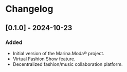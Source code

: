 
# Changelog

## [0.1.0] - 2024-10-23
### Added
- Initial version of the Marina.Moda® project.
- Virtual Fashion Show feature.
- Decentralized fashion/music collaboration platform.
